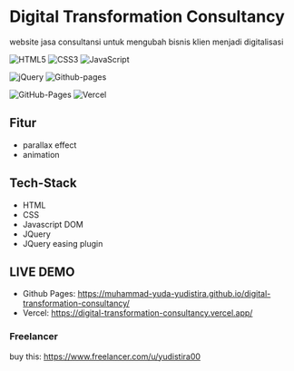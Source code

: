 # Digital Transformation Consultancy
website jasa consultansi untuk mengubah bisnis klien menjadi digitalisasi

![HTML5](https://img.shields.io/badge/html5-%23E34F26.svg?style=for-the-badge&logo=html5&logoColor=white)
![CSS3](https://img.shields.io/badge/css3-%231572B6.svg?style=for-the-badge&logo=css3&logoColor=white)
![JavaScript](https://img.shields.io/badge/javascript-%23323330.svg?style=for-the-badge&logo=javascript&logoColor=%23F7DF1E)

![jQuery](https://img.shields.io/badge/jquery-%230769AD.svg?style=for-the-badge&logo=jquery&logoColor=white)
![Github-pages](https://muhammad-yuda-yudistira.github.io/digital-transformation-consultancy/)

![GitHub-Pages](https://img.shields.io/badge/github-%23121011.svg?style=for-the-badge&logo=github&logoColor=white)
![Vercel](https://img.shields.io/badge/vercel-%23000000.svg?style=for-the-badge&logo=vercel&logoColor=white)

## Fitur
- parallax effect
- animation

## Tech-Stack
- HTML
- CSS
- Javascript DOM
- JQuery
- JQuery easing plugin

## LIVE DEMO
- Github Pages: https://muhammad-yuda-yudistira.github.io/digital-transformation-consultancy/
- Vercel: https://digital-transformation-consultancy.vercel.app/

### Freelancer
buy this: https://www.freelancer.com/u/yudistira00
